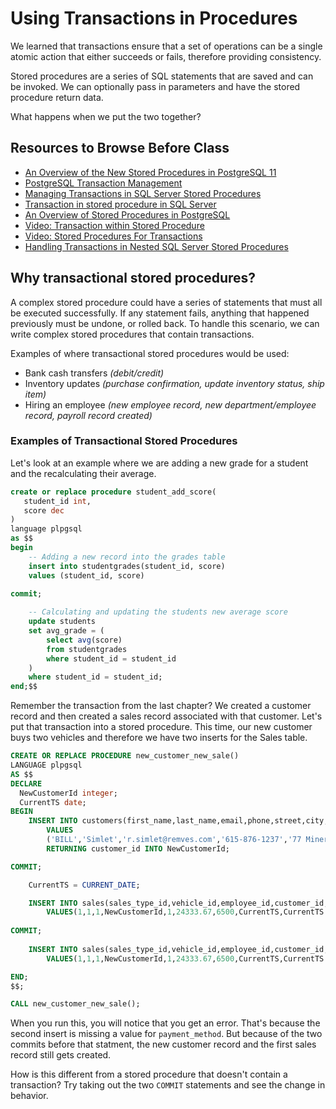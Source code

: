 # Using Transactions in Procedures

We learned that transactions ensure that a set of operations can be a single atomic action that either succeeds or fails, therefore providing consistency.

Stored procedures are a series of SQL statements that are saved and can be invoked. We can optionally pass in parameters and have the stored procedure return data.

What happens when we put the two together?

## Resources to Browse Before Class

- [An Overview of the New Stored Procedures in PostgreSQL 11](https://severalnines.com/database-blog/overview-new-stored-procedures-postgresql-11#:~:text=Traditionally%2C%20PostgreSQL%20has%20provided%20all,or%20open%20a%20new%20one.)
- [PostgreSQL Transaction Management](https://www.postgresql.org/docs/11/plpgsql-transactions.html)
- [Managing Transactions in SQL Server Stored Procedures](https://www.4guysfromrolla.com/webtech/080305-1.shtml)
- [Transaction in stored procedure in SQL Server](http://techfunda.com/howto/192/transaction-in-stored-procedure)
- [An Overview of Stored Procedures in PostgreSQL](https://severalnines.com/database-blog/overview-new-stored-procedures-postgresql-11#:~:text=Traditionally%2C%20PostgreSQL%20has%20provided%20all,or%20open%20a%20new%20one.)
- [Video: Transaction within Stored Procedure](https://www.youtube.com/watch?v=KGpWMyb4ODA)
- [Video: Stored Procedures For Transactions](https://www.youtube.com/watch?v=njnbdnEnmlc)
- [Handling Transactions in Nested SQL Server Stored Procedures](https://www.mssqltips.com/sqlservertip/4897/handling-transactions-in-nested-sql-server-stored-procedures/)

## Why transactional stored procedures?

A complex stored procedure could have a series of statements that must all be executed successfully. If any statement fails, anything that happened previously must be undone, or rolled back. To handle this scenario, we can write complex stored procedures that contain transactions.

Examples of where transactional stored procedures would be used:

* Bank cash transfers _(debit/credit)_
* Inventory updates _(purchase confirmation, update inventory status, ship item)_
* Hiring an employee _(new employee record, new department/employee record, payroll record created)_

### Examples of Transactional Stored Procedures 

Let's look at an example where we are adding a new grade for a student and the recalculating their average.

```sql
create or replace procedure student_add_score(
   student_id int,
   score dec
)
language plpgsql    
as $$
begin
    -- Adding a new record into the grades table 
    insert into studentgrades(student_id, score) 
    values (student_id, score)
    
commit;

    -- Calculating and updating the students new average score
    update students 
    set avg_grade = (
        select avg(score) 
        from studentgrades
        where student_id = student_id
    ) 
    where student_id = student_id;
end;$$
```

Remember the transaction from the last chapter? We created a customer record and then created a sales record associated with that customer. Let's put that transaction into a stored procedure. This time, our new customer buys two vehicles and therefore we have two inserts for the Sales table.

```sql
CREATE OR REPLACE PROCEDURE new_customer_new_sale()
LANGUAGE plpgsql
AS $$
DECLARE 
  NewCustomerId integer;
  CurrentTS date;
BEGIN
	INSERT INTO customers(first_name,last_name,email,phone,street,city,state,zipcode,company_name)
		VALUES
		('BILL','Simlet','r.simlet@remves.com','615-876-1237','77 Miner Lane','San Jose','CA','95008','Remves') 
		RETURNING customer_id INTO NewCustomerId;

COMMIT;

	CurrentTS = CURRENT_DATE;

	INSERT INTO sales(sales_type_id,vehicle_id,employee_id,customer_id,dealership_id,price,deposit,purchase_date,pickup_date,invoice_number,payment_method)
		VALUES(1,1,1,NewCustomerId,1,24333.67,6500,CurrentTS,CurrentTS + interval '7 days',1273592747, 'solo');
		
COMMIT;
		
	INSERT INTO sales(sales_type_id,vehicle_id,employee_id,customer_id,dealership_id,price,deposit,purchase_date,pickup_date,invoice_number,payment_method)
		VALUES(1,1,1,NewCustomerId,1,24333.67,6500,CurrentTS,CurrentTS + interval '7 days',1273592747);

END;
$$;

CALL new_customer_new_sale();
```

When you run this, you will notice that you get an error. That's because the second insert is missing a value for `payment_method`. But because of the two commits before that statment, the new customer record and the first sales record still gets created.

How is this different from a stored procedure that doesn't contain a transaction? Try taking out the two `COMMIT` statements and see the change in behavior.
